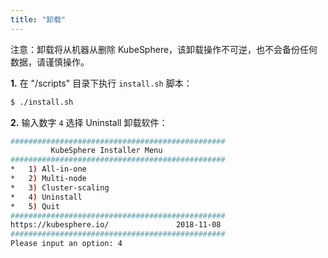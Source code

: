```yaml
---
title: "卸载"
---
```


注意：卸载将从机器从删除 KubeSphere，该卸载操作不可逆，也不会备份任何数据，请谨慎操作。

**1.** 在 "/scripts" 目录下执行 `install.sh` 脚本：

```bash
$ ./install.sh
```

**2.** 输入数字 `4` 选择 Uninstall 卸载软件：

```bash
################################################
         KubeSphere Installer Menu
################################################
*   1) All-in-one
*   2) Multi-node
*   3) Cluster-scaling
*   4) Uninstall
*   5) Quit
################################################
https://kubesphere.io/               2018-11-08
################################################
Please input an option: 4

```